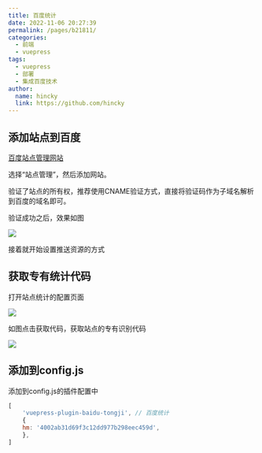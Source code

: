 ```yaml
---
title: 百度统计
date: 2022-11-06 20:27:39
permalink: /pages/b21811/
categories:
  - 前端
  - vuepress
tags:
  - vuepress
  - 部署
  - 集成百度技术
author: 
  name: hincky
  link: https://github.com/hincky
---
```


## 添加站点到百度

[百度站点管理网站](https://ziyuan.baidu.com/site/siteverify?id=1023436931#/)

选择“站点管理”，然后添加网站。

验证了站点的所有权，推荐使用CNAME验证方式，直接将验证码作为子域名解析到百度的域名即可。

验证成功之后，效果如图

![](https://hincky-blog.oss-cn-guangzhou.aliyuncs.com/01-web/vuepress/img/55-seo-baidu.png)

接着就开始设置推送资源的方式

## 获取专有统计代码

打开站点统计的配置页面

![](https://hincky-blog.oss-cn-guangzhou.aliyuncs.com/01-web/vuepress/img/60-get-code.png)

如图点击获取代码，获取站点的专有识别代码

![](60-codePage.png)

## 添加到config.js

添加到config.js的插件配置中

```js
[
    'vuepress-plugin-baidu-tongji', // 百度统计
    {
    hm: '4002ab31d69f3c12dd977b298eec459d',
    },
]
```


